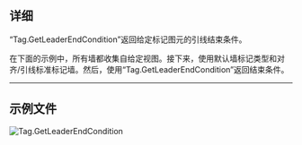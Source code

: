 ## 详细
“Tag.GetLeaderEndCondition”返回给定标记图元的引线结束条件。

在下面的示例中，所有墙都收集自给定视图。接下来，使用默认墙标记类型和对齐/引线标准标记墙。然后，使用“Tag.GetLeaderEndCondition”返回结束条件。
___
## 示例文件

![Tag.GetLeaderEndCondition](./Revit.Elements.Tag.GetLeaderEndCondition_img.jpg)
